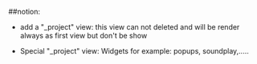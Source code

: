  	
##notion:
* add a "_project" view:
  this view can not deleted and will be render always as first view but don't be show

* Special "_project" view: Widgets
   for example: popups, soundplay,.....

